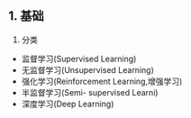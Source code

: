 ## 1. 基础
1. 分类
- 监督学习(Supervised Learning)
- 无监督学习(Unsupervised Learning)
- 强化学习(Reinforcement Learning,增强学习)
- 半监督学习(Semi- supervised Learni)
- 深度学习(Deep Learning)